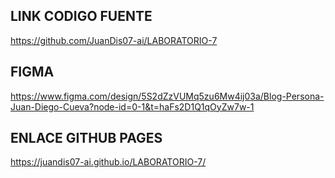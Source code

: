 ## LINK CODIGO FUENTE

https://github.com/JuanDis07-ai/LABORATORIO-7

## FIGMA

https://www.figma.com/design/5S2dZzVUMq5zu6Mw4ij03a/Blog-Persona-Juan-Diego-Cueva?node-id=0-1&t=haFs2D1Q1qOyZw7w-1

## ENLACE GITHUB PAGES

https://juandis07-ai.github.io/LABORATORIO-7/

